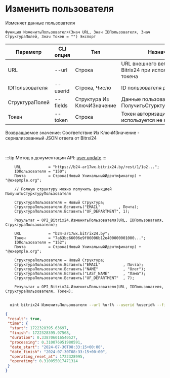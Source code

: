 ﻿---
sidebar_position: 4
---

# Изменить пользователя
 Изменяет данные пользователя



`Функция ИзменитьПользователя(Знач URL, Знач IDПользователя, Знач СтруктураПолей, Знач Токен = "") Экспорт`

  | Параметр | CLI опция | Тип | Назначение |
  |-|-|-|-|
  | URL | --url | Строка | URL внешнего вебхука или адрес Bitrix24 при использовании токена |
  | IDПользователя | --userid | Строка, Число | ID пользователя для изменения |
  | СтруктураПолей | --fields | Структура Из КлючИЗначение | Данные пользователя. См. ПолучитьСтурктуруПользователя |
  | Токен | --token | Строка | Токен авторизации, если используется не вебхук |

  
  Возвращаемое значение:   Соответствие Из КлючИЗначение - сериализованный JSON ответа от Bitrxi24

<br/>

:::tip
Метод в документации API: [user.update](https://dev.1c-bitrix.ru/rest_help/users/user_update.php)
:::
<br/>


```bsl title="Пример кода"
    URL            = "https://b24-ar17wx.bitrix24.by/rest/1/1o2...";
    IDПользователя = "150";
    Почта          = Строка(Новый УникальныйИдентификатор) + "@exepmple.org";

    // Полную структуру можно получить функцией ПолучитьСтурктуруПользователя

    СтруктураПользователя = Новый Структура;
    СтруктураПользователя.Вставить("EMAIL"        , Почта);
    СтруктураПользователя.Вставить("UF_DEPARTMENT", 1);

    Результат = OPI_Bitrix24.ИзменитьПользователя(URL, IDПользователя, СтруктураПользователя);

    URL            = "b24-ar17wx.bitrix24.by";
    Токен          = "7a63bc66006e9f06006b12e400000001000...";
    IDПользователя = "152";
    Почта          = Строка(Новый УникальныйИдентификатор) + "@exepmple.org";

    СтруктураПользователя = Новый Структура;
    СтруктураПользователя.Вставить("EMAIL"          , Почта);
    СтруктураПользователя.Вставить("NAME"           , "Олег");
    СтруктураПользователя.Вставить("LAST_NAME"      , "Лама");
    СтруктураПользователя.Вставить("UF_DEPARTMENT"  , 7);

    Результат = OPI_Bitrix24.ИзменитьПользователя(URL, IDПользователя, СтруктураПользователя, Токен);
```



```sh title="Пример команды CLI"
    
  oint bitrix24 ИзменитьПользователя --url %url% --userid %userid% --fields %fields% --token %token%

```

```json title="Результат"
{
 "result": true,
 "time": {
  "start": 1722328395.63697,
  "finish": 1722328395.97568,
  "duration": 0.338706016540527,
  "processing": 0.310076951980591,
  "date_start": "2024-07-30T08:33:15+00:00",
  "date_finish": "2024-07-30T08:33:15+00:00",
  "operating_reset_at": 1722328995,
  "operating": 0.310055017471314
 }
}
```
